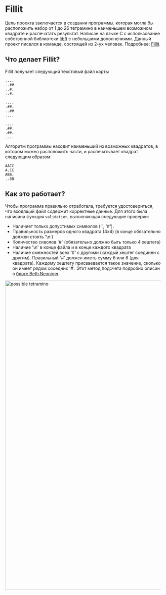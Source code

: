 # Fillit

Цель проекта заключается в создании программы, которая могла бы расположить набор от 1 до 26 тетрамино в наименьшем возможном квадрате и распечатать результат. Написан на языке C с использование собственной библиотеки [libft](https://github.com/G4S-LA/libft) с небольшими дополнениями. Данный проект писался в команде, состоящей из 2-ух человек.
Подробнее: [Fillit](https://github.com/G4S-LA/Fillit/blob/master/resources/fillit.en.pdf).

## Что делает Fillit?

Fillit получает следующий текстовый файл карты

```
....
..##
..#.
..#.

....
.##.
..##
....

....
.##.
.##.
....
```
Алгоритм программы находит наименьший из возможных квадратов, в котором можно расположить части, и распечатывает квадрат следующим образом

```
AACC
A.CC
ABB.
..BB
```

## Как это работает?

Чтобы программа правильно отработала, требуется удостовериться, что входящий файл содержит корректные данные. Для этого была написана функция `validation`, выполняющая следующие проверки:
* Наличиет только допустимых символов ('.', '#').
* Правильность размеров одного квадрата (4x4) (в конце обязательно должен стоять '\n')
* Количество сиволов '#' (обязательно должно быть только 4 хештега)
* Наличие '\n' в конце файла и в конце каждого квадрата
* Наличие смежностей всех '#' с другими (каждый хештег соединен с другим). Правильный '#' должен иметь сумму 6 или 8 (для квадрата). Каждому хештегу присваевается такое значение, сколько он имеет рядом соседних '#'. Этот метод подсчета подробно описан в [блоге Beth Nenniger](https://medium.com/@bethnenniger/fillit-solving-for-the-smallest-square-of-tetrominos-c6316004f909).

<img width="998" alt="possible tetramino" src="https://user-images.githubusercontent.com/55051470/90856324-5a685380-e38a-11ea-9ccc-f3c2f9658653.png">
